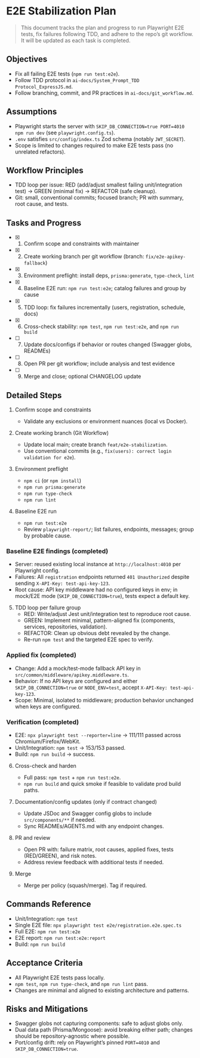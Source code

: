 # E2E Stabilization Plan

> This document tracks the plan and progress to run Playwright E2E tests, fix failures following TDD, and adhere to the repo’s git workflow. It will be updated as each task is completed.

## Objectives

- Fix all failing E2E tests (`npm run test:e2e`).
- Follow TDD protocol in `ai-docs/System_Prompt_TDD Protocol_ExpressJS.md`.
- Follow branching, commit, and PR practices in `ai-docs/git_workflow.md`.

## Assumptions

- Playwright starts the server with `SKIP_DB_CONNECTION=true PORT=4010 npm run dev` (see `playwright.config.ts`).
- `.env` satisfies `src/config/index.ts` Zod schema (notably `JWT_SECRET`).
- Scope is limited to changes required to make E2E tests pass (no unrelated refactors).

## Workflow Principles

- TDD loop per issue: RED (add/adjust smallest failing unit/integration test) → GREEN (minimal fix) → REFACTOR (safe cleanup).
- Git: small, conventional commits; focused branch; PR with summary, root cause, and tests.

## Tasks and Progress

- [x] 1. Confirm scope and constraints with maintainer
- [x] 2. Create working branch per git workflow (branch: `fix/e2e-apikey-fallback`)
- [x] 3. Environment preflight: install deps, `prisma:generate`, `type-check`, `lint`
- [x] 4. Baseline E2E run: `npm run test:e2e`; catalog failures and group by cause
- [x] 5. TDD loop: fix failures incrementally (users, registration, schedule, docs)
- [x] 6. Cross-check stability: `npm test`, `npm run test:e2e`, and `npm run build`
- [ ] 7. Update docs/configs if behavior or routes changed (Swagger globs, READMEs)
- [ ] 8. Open PR per git workflow; include analysis and test evidence
- [ ] 9. Merge and close; optional CHANGELOG update

## Detailed Steps

1. Confirm scope and constraints
   - Validate any exclusions or environment nuances (local vs Docker).

2. Create working branch (Git Workflow)
   - Update local main; create branch `feat/e2e-stabilization`.
   - Use conventional commits (e.g., `fix(users): correct login validation for e2e`).

3. Environment preflight
   - `npm ci` (or `npm install`)
   - `npm run prisma:generate`
   - `npm run type-check`
   - `npm run lint`

4. Baseline E2E run
   - `npm run test:e2e`
   - Review `playwright-report/`; list failures, endpoints, messages; group by probable cause.

### Baseline E2E findings (completed)

- Server: reused existing local instance at `http://localhost:4010` per Playwright config.
- Failures: All `registration` endpoints returned `401 Unauthorized` despite sending `X-API-Key: test-api-key-123`.
- Root cause: API key middleware had no configured keys in env; in mock/E2E mode (`SKIP_DB_CONNECTION=true`), tests expect a default key.

5. TDD loop per failure group
   - RED: Write/adjust Jest unit/integration test to reproduce root cause.
   - GREEN: Implement minimal, pattern-aligned fix (components, services, repositories, validation).
   - REFACTOR: Clean up obvious debt revealed by the change.
   - Re-run `npm test` and the targeted E2E spec to verify.

### Applied fix (completed)

- Change: Add a mock/test-mode fallback API key in `src/common/middleware/apikey.middleware.ts`.
- Behavior: If no API keys are configured and either `SKIP_DB_CONNECTION=true` or `NODE_ENV=test`, accept `X-API-Key: test-api-key-123`.
- Scope: Minimal, isolated to middleware; production behavior unchanged when keys are configured.

### Verification (completed)

- E2E: `npx playwright test --reporter=line` → 111/111 passed across Chromium/Firefox/WebKit.
- Unit/Integration: `npm test` → 153/153 passed.
- Build: `npm run build` → success.

6. Cross-check and harden
   - Full pass: `npm test` + `npm run test:e2e`.
   - `npm run build` and quick smoke if feasible to validate prod build paths.

7. Documentation/config updates (only if contract changed)
   - Update JSDoc and Swagger config globs to include `src/components/**` if needed.
   - Sync READMEs/AGENTS.md with any endpoint changes.

8. PR and review
   - Open PR with: failure matrix, root causes, applied fixes, tests (RED/GREEN), and risk notes.
   - Address review feedback with additional tests if needed.

9. Merge
   - Merge per policy (squash/merge). Tag if required.

## Commands Reference

- Unit/Integration: `npm test`
- Single E2E file: `npx playwright test e2e/registration.e2e.spec.ts`
- Full E2E: `npm run test:e2e`
- E2E report: `npm run test:e2e:report`
- Build: `npm run build`

## Acceptance Criteria

- All Playwright E2E tests pass locally.
- `npm test`, `npm run type-check`, and `npm run lint` pass.
- Changes are minimal and aligned to existing architecture and patterns.

## Risks and Mitigations

- Swagger globs not capturing components: safe to adjust globs only.
- Dual data path (Prisma/Mongoose): avoid breaking either path; changes should be repository-agnostic where possible.
- Port/config drift: rely on Playwright’s pinned `PORT=4010` and `SKIP_DB_CONNECTION=true`.
